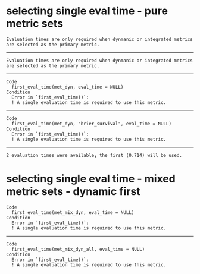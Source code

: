 # selecting single eval time - pure metric sets

    Evaluation times are only required when dynmanic or integrated metrics are selected as the primary metric.

---

    Evaluation times are only required when dynmanic or integrated metrics are selected as the primary metric.

---

    Code
      first_eval_time(met_dyn, eval_time = NULL)
    Condition
      Error in `first_eval_time()`:
      ! A single evaluation time is required to use this metric.

---

    Code
      first_eval_time(met_dyn, "brier_survival", eval_time = NULL)
    Condition
      Error in `first_eval_time()`:
      ! A single evaluation time is required to use this metric.

---

    2 evaluation times were available; the first (0.714) will be used.

# selecting single eval time - mixed metric sets - dynamic first

    Code
      first_eval_time(met_mix_dyn, eval_time = NULL)
    Condition
      Error in `first_eval_time()`:
      ! A single evaluation time is required to use this metric.

---

    Code
      first_eval_time(met_mix_dyn_all, eval_time = NULL)
    Condition
      Error in `first_eval_time()`:
      ! A single evaluation time is required to use this metric.

